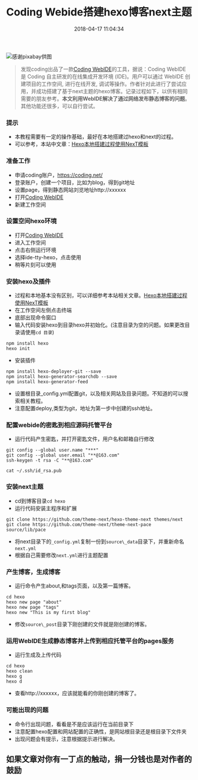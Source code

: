 ﻿---
title: Coding Webide搭建hexo博客next主题
urlname: coding-webide-hexo-next
tags:
  - coding
  - webide
  - next
  - hexo
categories:
  - 软件列表
date: 2018-04-17 11:04:34
---
![感谢pixabay供图](https://cdn.pixabay.com/photo/2018/01/13/19/39/fashion-3080644_1280.jpg)

> 发现coding出品了一款[Coding WebIDE](https://ide.coding.net/index)的工具，据说：Coding WebIDE 是 Coding 自主研发的在线集成开发环境 (IDE)。用户可以通过 WebIDE 创建项目的工作空间, 进行在线开发, 调试等操作。作者针对此进行了尝试应用，并成功搭建了基于next主题的hexo博客。记录过程如下，以供有相同需要的朋友参考。**本文利用WebIDE解决了通过网络发布静态博客的问题**。其他功能还很多，可以自行尝试。

<!-- more -->

### 提示
- 本教程需要有一定的操作基础，最好在本地搭建过hexo和next的过程。
- 可以参考，本站中文章：[Hexo本地搭建过程使用NexT模板](../2018/0409-Hexo-NexT-github-config.html)

### 准备工作
- 申请coding账户，<https://coding.net/>
- 登录账户，创建一个项目，比如为blog，得到git地址
- 设置page，得到静态网站刘览地址http://xxxxxx
- 打开[Coding WebIDE](https://ide.coding.net/index)
- 新建工作空间

### 设置空间hexo环境
- 打开[Coding WebIDE](https://ide.coding.net/index)
- 进入工作空间
- 点击右侧运行环境
- 选择ide-tty-hexo，点击使用
- 稍等片刻可以使用

### 安装hexo及插件
- 过程和本地基本没有区别，可以详细参考本站相关文章。[Hexo本地搭建过程使用NexT模板](../2018/0409-Hexo-NexT-github-config.html)
- 在工作空间左侧点击终端
- 底部出现命令窗口
- 输入代码安装hexo到目录hexo并初始化。(注意目录为空的问题。如果更改目录请使用`cd 目录`)
```
npm install hexo
hexo init
```
- 安装插件
```
npm install hexo-deployer-git --save
npm install hexo-generator-searchdb --save
npm install hexo-generator-feed
```
- 设置根目录_config.yml配置git，以及相关网站及目录问题。不知道的可以搜索相关教程。
- 注意配置deploy,类型为git，地址为第一步中创建的ssh地址。

### 配置webide的密匙到相应源码托管平台
- 运行代码产生密匙，并打开密匙文件，用户名和邮箱自行修改
```
git config --global user.name "***"
git config --global user.email "**@163.com"
ssh-keygen -t rsa -C "**@163.com"

cat ~/.ssh/id_rsa.pub
```

### 安装next主题
- cd到博客目录`cd hexo`
- 运行代码安装主程序和扩展
```
git clone https://github.com/theme-next/hexo-theme-next themes/next
git clone https://github.com/theme-next/theme-next-pace source/lib/pace
```
- 将next目录下的`_config.yml`复制一份到`source\_data`目录下，并重新命名`next.yml`
- 根据自己需要修改`next.yml`进行主题配置

### 产生博客，生成博客
- 运行命令产生about,和tags页面，以及第一篇博客。
```
cd hexo
hexo new page "about"
hexo new page "tags"
hexo new "This is my first blog"
```
- 修改`source\_post`目录下刚创建的文件就是刚创建的博客。

### 运用WebIDE生成静态博客并上传到相应托管平台的pages服务
- 运行生成及上传代码
```
cd hexo
hexo clean
hexo g
hexo d
```
- 查看http://xxxxxx，应该就能看的你刚创建的博客了。

### 可能出现的问题
- 命令行出现问题，看看是不是应该运行在当前目录下
- 注意配置hexo配置和网站配置的正确性，是网站根目录还是根目录下文件夹
- 出现问题会有提示，注意根据提示进行解决。

## **如果文章对你有一丁点的触动，捐一分钱也是对作者的鼓励**
